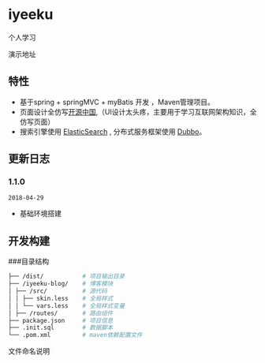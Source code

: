 # iyeeku

个人学习

演示地址 

## 特性

-   基于spring + springMVC + myBatis 开发 ，Maven管理项目。
-   页面设计全仿写[开源中国](https://www.oschina.net/),（UI设计太头疼，主要用于学习互联网架构知识，全仿写页面）
-   搜索引擎使用 [ElasticSearch](http://www.elastic.co/products/elasticsearch) , 分布式服务框架使用 [Dubbo](http://dubbo.apache.org/)。

## 更新日志

### 1.1.0

`2018-04-29`

-   基础环境搭建

## 开发构建

###目录结构

```bash
├── /dist/           # 项目输出目录
├── /iyeeku-blog/    # 博客模块
│ ├── /src/          # 源代码
│ │ ├── skin.less    # 全局样式
│ │ └── vars.less    # 全局样式变量
│ ├── /routes/       # 路由组件 
├── package.json     # 项目信息
├── .init.sql        # 数据脚本
└── .pom.xml         # maven依赖配置文件
```

文件命名说明

